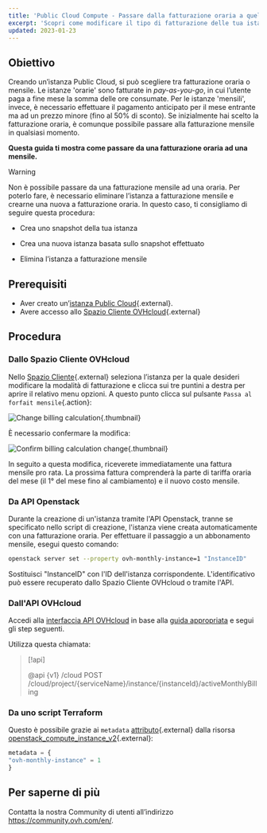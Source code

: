 ```yaml
---
title: 'Public Cloud Compute - Passare dalla fatturazione oraria a quella mensile'
excerpt: 'Scopri come modificare il tipo di fatturazione delle tua istanza Public Cloud'
updated: 2023-01-23
---
```


## Obiettivo

Creando un’istanza Public Cloud, si può scegliere tra fatturazione oraria o mensile. Le istanze 'orarie' sono fatturate in _pay-as-you-go_, in cui l’utente paga a fine mese la somma delle ore consumate. Per le istanze 'mensili', invece, è necessario effettuare il pagamento anticipato per il mese entrante ma ad un prezzo minore (fino al 50% di sconto). Se inizialmente hai scelto la fatturazione oraria, è comunque possibile passare alla fatturazione mensile in qualsiasi momento.

**Questa guida ti mostra come passare da una fatturazione oraria ad una mensile.**

> [!warning]
>
> Non è possibile passare da una fatturazione mensile ad una oraria.  Per poterlo fare, è necessario eliminare l’istanza a fatturazione mensile e crearne una nuova a fatturazione oraria.  In questo caso, ti consigliamo di seguire questa procedura:
>
>- Crea uno snapshot della tua istanza
>
>- Crea una nuova istanza basata sullo snapshot effettuato
>
>- Elimina l’istanza a fatturazione mensile
>

## Prerequisiti

- Aver creato un’[istanza Public Cloud](https://www.ovhcloud.com/it/public-cloud/){.external}.
- Avere accesso allo [Spazio Cliente OVHcloud](/links/manager){.external}

## Procedura

### Dallo Spazio Cliente OVHcloud

Nello [Spazio Cliente](/links/manager){.external} seleziona l’istanza per la quale desideri modificare la modalità di fatturazione e clicca sui tre puntini a destra per aprire il relativo menu opzioni. A questo punto clicca sul pulsante `Passa al forfait mensile`{.action}:

![Change billing calculation](images/switch_to_monthly_updated.png){.thumbnail}

È necessario confermare la modifica:

![Confirm billing calculation change](images/confirm_to_monthly_updated.png){.thumbnail}

In seguito a questa modifica, riceverete immediatamente una fattura mensile pro rata. La prossima fattura comprenderà la parte di tariffa oraria del mese (il 1° del mese fino al cambiamento) e il nuovo costo mensile.

### Da API Openstack

Durante la creazione di un'istanza tramite l'API Openstack, tranne se specificato nello script di creazione, l'istanza viene creata automaticamente con una fatturazione oraria. Per effettuare il passaggio a un abbonamento mensile, esegui questo comando:

```bash
openstack server set --property ovh-monthly-instance=1 "InstanceID"
```

Sostituisci "InstanceID" con l'ID dell'istanza corrispondente. L'identificativo può essere recuperato dallo Spazio Cliente OVHcloud o tramite l'API.

### Dall'API OVHcloud

Accedi alla [interfaccia API OVHcloud](https://eu.api.ovh.com/) in base alla [guida appropriata](/pages/manage_and_operate/api/first-steps) e segui gli step seguenti.

Utilizza questa chiamata:

> [!api]
>
> @api {v1} /cloud POST /cloud/project/{serviceName}/instance/{instanceId}/activeMonthlyBilling
>
### Da uno script Terraform

Questo è possibile grazie ai `metadata` [attributo](https://registry.terraform.io/providers/terraform-provider-openstack/openstack/latest/docs/resources/compute_instance_v2#metadata){.external} dalla risorsa [openstack_compute_instance_v2](https://registry.terraform.io/providers/terraform-provider-openstack/openstack/latest/docs/resources/compute_instance_v2){.external}:

```terraform
metadata = {
"ovh-monthly-instance" = 1
}
```

## Per saperne di più

Contatta la nostra Community di utenti all’indirizzo <https://community.ovh.com/en/>.
